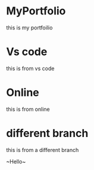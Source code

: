 # MyPortfolio
this is my portfoilio

# Vs code
this is from vs code

# Online
this is from online

# different branch
this is from a different branch

~Hello~